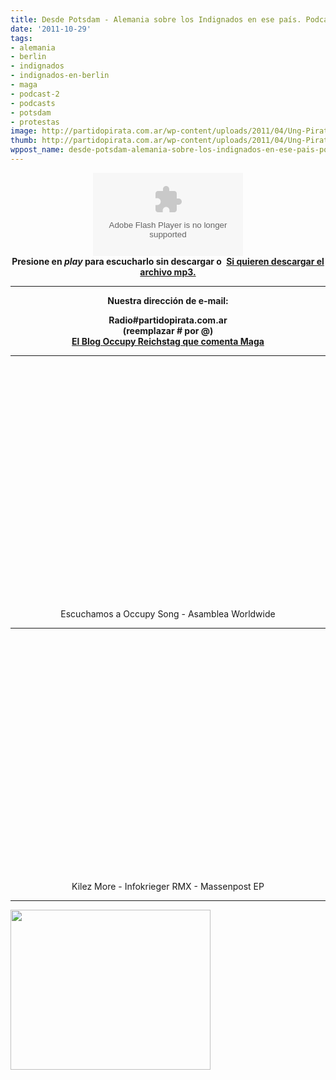 ```yaml
---
title: Desde Potsdam - Alemania sobre los Indignados en ese país. Podcast
date: '2011-10-29'
tags:
- alemania
- berlin
- indignados
- indignados-en-berlin
- maga
- podcast-2
- podcasts
- potsdam
- protestas
image: http://partidopirata.com.ar/wp-content/uploads/2011/04/Ung-Pirat-gubben.png
thumb: http://partidopirata.com.ar/wp-content/uploads/2011/04/Ung-Pirat-gubben-150x150.png
wppost_name: desde-potsdam-alemania-sobre-los-indignados-en-ese-pais-podcast
---
```


<div style="text-align: center;"><strong><object id="player857670" width="240" height="133" classid="clsid:d27cdb6e-ae6d-11cf-96b8-444553540000" codebase="http://download.macromedia.com/pub/shockwave/cabs/flash/swflash.cab#version=6,0,40,0"><param name="AllowScriptAccess" value="always" /><param name="allowFullScreen" value="true" /><param name="wmode" value="transparent" /><param name="src" value="http://www.ivoox.com/playerivoox_ee_857670_1.html" /><param name="allowfullscreen" value="true" /><param name="allowscriptaccess" value="always" /><embed id="player857670" width="240" height="133" type="application/x-shockwave-flash" src="http://www.ivoox.com/playerivoox_ee_857670_1.html" AllowScriptAccess="always" allowFullScreen="true" wmode="transparent" allowfullscreen="true" allowscriptaccess="always" /></object></strong><strong></strong></div>
<div style="text-align: center;"><strong>Presione en <em>play</em> para escucharlo sin descargar o </strong>
<strong><a href="http://www.ivoox.com/charlando-maga-desde-potsdam-alemania_md_857670_1.mp3" target="_blank">Si quieren descargar el archivo mp3.</a></strong></div>
<div style="text-align: center;">

<hr />

<strong>Nuestra dirección de e-mail:</strong>

</div>
<div style="text-align: center;"><strong>Radio#partidopirata.com.ar</strong></div>
<div style="text-align: center;"><strong>(reemplazar # por @)</strong></div>
<div style="text-align: center;"><strong><a href="http://occupyreichstag.blogsport.de/" target="_blank">El Blog Occupy Reichstag que comenta Maga</a></strong></div>

<hr />

<center>
<object style="height: 390px; width: 640px;" width="640" height="360" classid="clsid:d27cdb6e-ae6d-11cf-96b8-444553540000" codebase="http://download.macromedia.com/pub/shockwave/cabs/flash/swflash.cab#version=6,0,40,0"><param name="allowFullScreen" value="true" /><param name="allowScriptAccess" value="always" /><param name="src" value="http://www.youtube.com/v/5qlPvJev73c?version=3&amp;feature=player_detailpage" /><param name="allowfullscreen" value="true" /><param name="allowscriptaccess" value="always" /><embed style="height: 390px; width: 640px;" width="640" height="360" type="application/x-shockwave-flash" src="http://www.youtube.com/v/5qlPvJev73c?version=3&amp;feature=player_detailpage" allowFullScreen="true" allowScriptAccess="always" allowfullscreen="true" allowscriptaccess="always" /></object>
Escuchamos a Occupy Song - Asamblea Worldwide</center>

<hr />
<p style="text-align: center;"><object style="height: 390px; width: 640px;" width="640" height="360" classid="clsid:d27cdb6e-ae6d-11cf-96b8-444553540000" codebase="http://download.macromedia.com/pub/shockwave/cabs/flash/swflash.cab#version=6,0,40,0"><param name="allowFullScreen" value="true" /><param name="allowScriptAccess" value="always" /><param name="src" value="http://www.youtube.com/v/EaQ-50rLwaI?version=3&amp;feature=player_detailpage" /><param name="allowfullscreen" value="true" /><param name="allowscriptaccess" value="always" /><embed style="height: 390px; width: 640px;" width="640" height="360" type="application/x-shockwave-flash" src="http://www.youtube.com/v/EaQ-50rLwaI?version=3&amp;feature=player_detailpage" allowFullScreen="true" allowScriptAccess="always" allowfullscreen="true" allowscriptaccess="always" /></object>
Kilez More - Infokrieger RMX - Massenpost EP</p>


<hr />

<a href="http://partidopirata.com.ar/wp-content/uploads/2011/04/Ung-Pirat-gubben1.png"><img class="aligncenter size-full wp-image-858" title="Ung Pirat gubben" src="http://partidopirata.com.ar/wp-content/uploads/2011/04/Ung-Pirat-gubben1.png" alt="" width="320" height="256" /></a>
